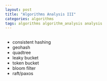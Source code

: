 ```yaml
---
layout: post
title: "Algorithms Analysis III"
categories: algorithms
tags: algorithms algorithm_analysis analysis
---
```




##



- consistent hashing
- geohash
- quadtree
- leaky bucket
- token bucket
- bloom filter
- raft/paxos


